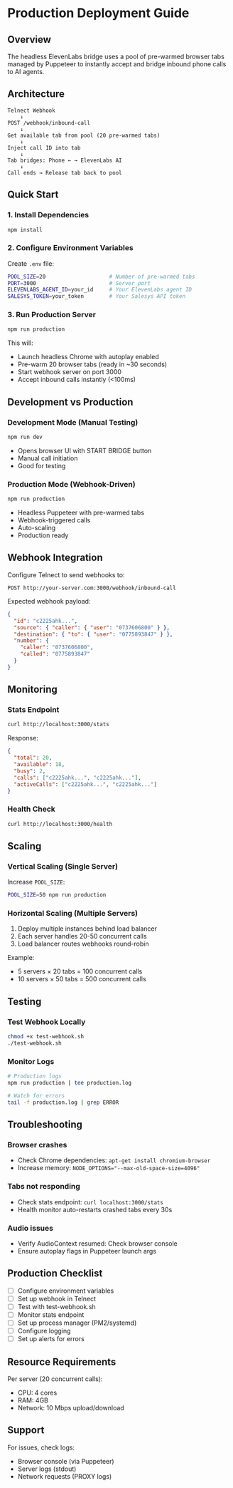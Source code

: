 # Production Deployment Guide

## Overview

The headless ElevenLabs bridge uses a pool of pre-warmed browser tabs managed by Puppeteer to instantly accept and bridge inbound phone calls to AI agents.

## Architecture

```
Telnect Webhook
    ↓
POST /webhook/inbound-call
    ↓
Get available tab from pool (20 pre-warmed tabs)
    ↓
Inject call ID into tab
    ↓
Tab bridges: Phone ← → ElevenLabs AI
    ↓
Call ends → Release tab back to pool
```

## Quick Start

### 1. Install Dependencies

```bash
npm install
```

### 2. Configure Environment Variables

Create `.env` file:
```bash
POOL_SIZE=20                    # Number of pre-warmed tabs
PORT=3000                       # Server port
ELEVENLABS_AGENT_ID=your_id     # Your ElevenLabs agent ID
SALESYS_TOKEN=your_token        # Your Salesys API token
```

### 3. Run Production Server

```bash
npm run production
```

This will:
- Launch headless Chrome with autoplay enabled
- Pre-warm 20 browser tabs (ready in ~30 seconds)
- Start webhook server on port 3000
- Accept inbound calls instantly (<100ms)

## Development vs Production

### Development Mode (Manual Testing)
```bash
npm run dev
```
- Opens browser UI with START BRIDGE button
- Manual call initiation
- Good for testing

### Production Mode (Webhook-Driven)
```bash
npm run production
```
- Headless Puppeteer with pre-warmed tabs
- Webhook-triggered calls
- Auto-scaling
- Production ready

## Webhook Integration

Configure Telnect to send webhooks to:
```
POST http://your-server.com:3000/webhook/inbound-call
```

Expected webhook payload:
```json
{
  "id": "c2225ahk...",
  "source": { "caller": { "user": "0737606800" } },
  "destination": { "to": { "user": "0775893847" } },
  "number": {
    "caller": "0737606800",
    "called": "0775893847"
  }
}
```

## Monitoring

### Stats Endpoint
```bash
curl http://localhost:3000/stats
```

Response:
```json
{
  "total": 20,
  "available": 18,
  "busy": 2,
  "calls": ["c2225ahk...", "c2225ahk..."],
  "activeCalls": ["c2225ahk...", "c2225ahk..."]
}
```

### Health Check
```bash
curl http://localhost:3000/health
```

## Scaling

### Vertical Scaling (Single Server)
Increase `POOL_SIZE`:
```bash
POOL_SIZE=50 npm run production
```

### Horizontal Scaling (Multiple Servers)
1. Deploy multiple instances behind load balancer
2. Each server handles 20-50 concurrent calls
3. Load balancer routes webhooks round-robin

Example:
- 5 servers × 20 tabs = 100 concurrent calls
- 10 servers × 50 tabs = 500 concurrent calls

## Testing

### Test Webhook Locally
```bash
chmod +x test-webhook.sh
./test-webhook.sh
```

### Monitor Logs
```bash
# Production logs
npm run production | tee production.log

# Watch for errors
tail -f production.log | grep ERROR
```

## Troubleshooting

### Browser crashes
- Check Chrome dependencies: `apt-get install chromium-browser`
- Increase memory: `NODE_OPTIONS="--max-old-space-size=4096"`

### Tabs not responding
- Check stats endpoint: `curl localhost:3000/stats`
- Health monitor auto-restarts crashed tabs every 30s

### Audio issues
- Verify AudioContext resumed: Check browser console
- Ensure autoplay flags in Puppeteer launch args

## Production Checklist

- [ ] Configure environment variables
- [ ] Set up webhook in Telnect
- [ ] Test with test-webhook.sh
- [ ] Monitor stats endpoint
- [ ] Set up process manager (PM2/systemd)
- [ ] Configure logging
- [ ] Set up alerts for errors

## Resource Requirements

Per server (20 concurrent calls):
- CPU: 4 cores
- RAM: 4GB
- Network: 10 Mbps upload/download

## Support

For issues, check logs:
- Browser console (via Puppeteer)
- Server logs (stdout)
- Network requests (PROXY logs)


